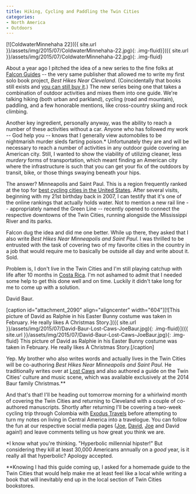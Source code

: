 ```yaml
---
title: Hiking, Cycling and Paddling the Twin Cities
categories:
- North America
- Outdoors
---
```


[![ColdwaterMinnehaha 22]({{ site.url }}/assets/img/2015/07/ColdwaterMinnehaha-22.jpg){: .img-fluid}]({{ site.url }}/assets/img/2015/07/ColdwaterMinnehaha-22.jpg){: .img-fluid}

About a year ago I pitched the idea of a new series to the fine folks at [Falcon Guides](http://www.falcon.com/) -- the very same publisher that allowed me to write my first solo book project, _Best Hikes Near Cleveland_. (Coincidentally that books still exists and [you can still buy it](http://www.amazon.com/Best-Hikes-Near-Cleveland/dp/0762791594/ref=sr_1_1?ie=UTF8&qid=1437404051&sr=8-1&keywords=best+hikes+near+cleveland&pebp=1437404089829&perid=0BPB27Y4BKGKWYP8MADB).) The new series being one that takes a combination of outdoor activities and mixes them into one guide. We're talking hiking (both urban and parkland), cycling (road and mountain), paddling, and a few honorable mentions, like cross-country skiing and rock climbing.<!-- more -->

Another key ingredient, personally anyway, was the ability to reach a number of these activities without a car. Anyone who has followed my work -- God help you -- knows that I generally view automobiles to be nightmarish murder sleds farting poison.* Unfortunately they are and will be necessary to reach a number of activities in any outdoor guide covering an American city. Still, I wanted to show the viability of utilizing cleaner, less _murdery_ forms of transportation, which meant finding an American city where the infrastructure is such that you can get your fix of the outdoors by transit, bike, or those things swaying beneath your hips.

The answer? Minneapolis and Saint Paul. This is a region frequently ranked at the top for [best cycling cities in the United States](http://www.bicycling.com/rides/adventure-guide/1-bike-city-minneapolis). After several visits, beginning with my 21st birthday back in 2007, I can testify that it's one of the online rankings that actually holds water. Not to mention a new rail line -- appropriately named the Green Line -- recently opened to connect the respective downtowns of the Twin Cities, running alongside the Mississippi River and its parks.

Falcon dug the idea and did me one better. While up there, they asked that I also write _Best Hikes Near Minneapolis and Saint Paul_. I was thrilled to be entrusted with the task of covering two of my favorite cities in the country in a job that would require me to basically be outside all day and write about it. Sold.

Problem is, I don't live in the Twin Cities and I'm still playing catchup with life after 10 months in [Costa Rica](https://withoutapath.com/travel-guides/costa-rica/). I'm not ashamed to admit that I needed some help to get this done well and on time. Luckily it didn't take long for me to come up with a solution.

David Baur.

[caption id="attachment_2090" align="aligncenter" width="604"][![This picture of David as Ralphie in his Easter Bunny costume was taken in February. He really likes A Christmas Story.]({{ site.url }}/assets/img/2015/07/David-Baur-Lost-Caws-JoeBaur.jpg){: .img-fluid}]({{ site.url }}/assets/img/2015/07/David-Baur-Lost-Caws-JoeBaur.jpg){: .img-fluid} This picture of David as Ralphie in his Easter Bunny costume was taken in February. He really likes A Christmas Story.[/caption]

Yep. My brother who also writes words and actually lives in the Twin Cities will be co-authoring _Best Hikes Near Minneapolis and Saint Paul_. He traditionally writes over at [Lost Caws](http://www.lostcaws.com/) and also authored a guide on the Twin Cities' culture and music scene, which was available exclusively at the 2014 Baur family Christmas.**

And that's that! I'll be heading out tomorrow morning for a whirlwind month of covering the Twin Cities and returning to Cleveland with a couple of co-authored manuscripts. Shortly after returning I'll be covering a two-week cycling trip through Colombia with [Exodus Travels](http://www.exodustravels.com/usa/colombia-holidays/cycling/cycling-colombia/may-86639) before attempting to turn my notes on living in Central America into a travelogue. You can follow the fun at our respective social media pages ([Joe](http://twitter.com/BaurJoe), [David](http://twitter.com/davidebaur), [Joe](http://facebook.com/BaurJoe) and David again!) and leave comments telling us how great you think we are.

*I know what you're thinking. "Hyperbolic millennial hipster!" But considering they kill at least 30,000 Americans annually on a _good_ year, is it really all that hyperbolic? Apology accepted.

**Knowing I had this guide coming up, I asked for a homemade guide to the Twin Cities that would help make me at least feel like a local while writing a book that will inevitably end up in the local section of Twin Cities bookstores.
